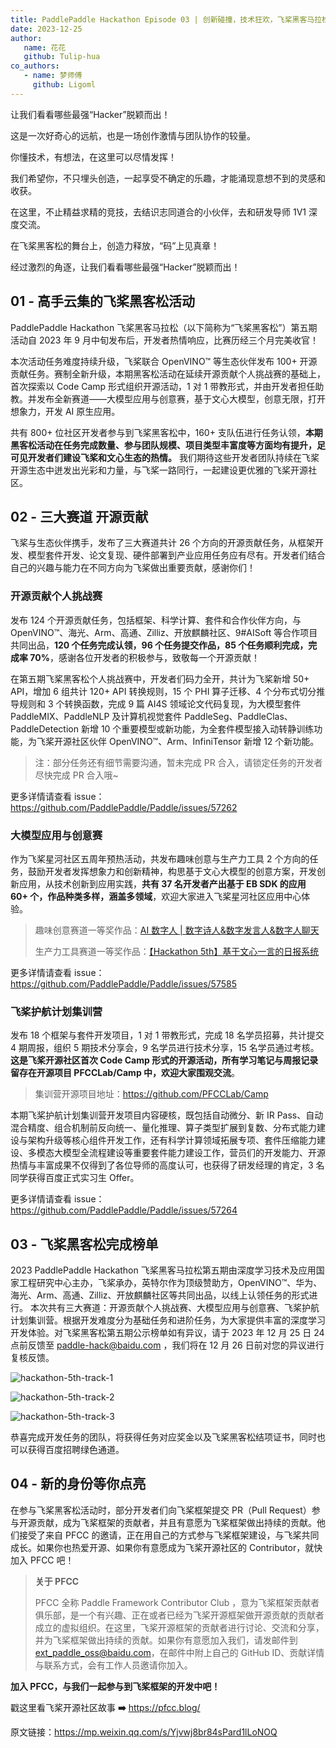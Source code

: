 ```yaml
---
title: PaddlePaddle Hackathon Episode 03 | 创新碰撞，技术狂欢，飞桨黑客马拉松第五期活动圆满收官！
date: 2023-12-25
author:
   name: 花花
   github: Tulip-hua
co_authors:
   - name: 梦师傅
     github: Ligoml
---
```


让我们看看哪些最强“Hacker”脱颖而出！

<!-- more -->

这是一次好奇心的远航，也是一场创作激情与团队协作的较量。

你懂技术，有想法，在这里可以尽情发挥！

我们希望你，不只埋头创造，一起享受不确定的乐趣，才能涌现意想不到的灵感和收获。

在这里，不止精益求精的竞技，去结识志同道合的小伙伴，去和研发导师 1V1 深度交流。

在飞桨黑客松的舞台上，创造力释放，“码”上见真章！

经过激烈的角逐，让我们看看哪些最强“Hacker”脱颖而出！

## 01 - 高手云集的飞桨黑客松活动

PaddlePaddle Hackathon 飞桨黑客马拉松（以下简称为“飞桨黑客松”）第五期活动自 2023 年 9 月中旬发布后，开发者热情响应，比赛历经三个月完美收官！

本次活动任务难度持续升级，飞桨联合 OpenVINO™ 等生态伙伴发布 100+ 开源贡献任务。赛制全新升级，本期黑客松活动在延续开源贡献个人挑战赛的基础上，首次探索以 Code Camp 形式组织开源活动，1 对 1 带教形式，并由开发者担任助教。并发布全新赛道——大模型应用与创意赛，基于文心大模型，创意无限，打开想象力，开发 AI 原生应用。

共有 800+ 位社区开发者参与到飞桨黑客松中，160+ 支队伍进行任务认领，**本期黑客松活动在任务完成数量、参与团队规模、项目类型丰富度等方面均有提升，足可见开发者们建设飞桨和文心生态的热情。** 我们期待这些开发者团队持续在飞桨开源生态中迸发出光彩和力量，与飞桨一路同行，一起建设更优雅的飞桨开源社区。

## 02 - 三大赛道 开源贡献

飞桨与生态伙伴携手，发布了三大赛道共计 26 个方向的开源贡献任务，从框架开发、模型套件开发、论文复现、硬件部署到产业应用任务应有尽有。开发者们结合自己的兴趣与能力在不同方向为飞桨做出重要贡献，感谢你们！

### 开源贡献个人挑战赛

发布 124 个开源贡献任务，包括框架、科学计算、套件和合作伙伴方向，与 OpenVINO™、海光、Arm、高通、Zilliz、开放麒麟社区、9#AISoft 等合作项目共同出品，**120 个任务完成认领，96 个任务提交作品，85 个任务顺利完成，完成率 70%**，感谢各位开发者的积极参与，致敬每一个开源贡献！

在第五期飞桨黑客松个人挑战赛中，开发者们码力全开，共计为飞桨新增 50+ API，增加 6 组共计 120+ API 转换规则，15 个 PHI 算子迁移、4 个分布式切分推导规则和 3 个转换函数，完成 9 篇 AI4S 领域论文代码复现，为大模型套件 PaddleMIX、PaddleNLP 及计算机视觉套件 PaddleSeg、PaddleClas、PaddleDetection 新增 10 个重要模型或新功能，为全套件模型接入动转静训练功能，为飞桨开源社区伙伴 OpenVINO™、Arm、InfiniTensor 新增 12 个新功能。

> 注：部分任务还有细节需要沟通，暂未完成 PR 合入，请锁定任务的开发者尽快完成 PR 合入哦~

更多详情请查看 issue：https://github.com/PaddlePaddle/Paddle/issues/57262

### 大模型应用与创意赛

作为飞桨星河社区五周年预热活动，共发布趣味创意与生产力工具 2 个方向的任务，鼓励开发者发挥想象力和创新精神，构思基于文心大模型的创意方案，开发创新应用，从技术创新到应用实践，**共有 37 名开发者产出基于 EB SDK 的应用 60+ 个，作品种类多样，涵盖多领域**，欢迎大家进入飞桨星河社区应用中心体验。

> 趣味创意赛道一等奖作品：[AI 数字人 | 数字诗人&数字发言人&数字人聊天](https://aistudio.baidu.com/application/detail/10863)
>
> 生产力工具赛道一等奖作品：[【Hackathon 5th】基于文心一言的日报系统](https://aistudio.baidu.com/projectdetail/7277555)

更多详情请查看 issue：https://github.com/PaddlePaddle/Paddle/issues/57585

### 飞桨护航计划集训营

发布 18 个框架与套件开发项目，1 对 1 带教形式，完成 18 名学员招募，共计提交 4 期周报，组织 5 期技术分享会，9 名学员进行技术分享，15 名学员通过考核。**这是飞桨开源社区首次 Code Camp 形式的开源活动，所有学习笔记与周报记录留存在开源项目 PFCCLab/Camp 中，欢迎大家围观交流**。

> 集训营开源项目地址：https://github.com/PFCCLab/Camp

本期飞桨护航计划集训营开发项目内容硬核，既包括自动微分、新 IR Pass、自动混合精度、组合机制前反向统一、量化推理、算子类型扩展到复数、分布式能力建设与架构升级等核心组件开发工作，还有科学计算领域拓展专项、套件压缩能力建设、多模态大模型全流程建设等重要套件能力建设工作，营员们的开发能力、开源热情与丰富成果不仅得到了各位导师的高度认可，也获得了研发经理的肯定，3 名同学获得百度正式实习生 Offer。

更多详情请查看 issue：https://github.com/PaddlePaddle/Paddle/issues/57264

## 03 - 飞桨黑客松完成榜单

2023 PaddlePaddle Hackathon 飞桨黑客马拉松第五期由深度学习技术及应用国家工程研究中心主办，飞桨承办，英特尔作为顶级赞助方，OpenVINO™、华为、海光、Arm、高通、Zilliz、开放麒麟社区等共同出品，以线上认领任务的形式进行。 本次共有三大赛道：开源贡献个人挑战赛、大模型应用与创意赛、飞桨护航计划集训营。根据开发难度分为基础任务和进阶任务，为大家提供丰富的深度学习开发体验。对飞桨黑客松第五期公示榜单如有异议，请于 2023 年 12 月 25 日 24 点前反馈至 paddle-hack@baidu.com ，我们将在 12 月 26 日前对您的异议进行复核反馈。

![hackathon-5th-track-1](../images/hackathon-5th/track-1.jpg)

![hackathon-5th-track-2](../images/hackathon-5th/track-2.jpg)

![hackathon-5th-track-3](../images/hackathon-5th/track-3.jpg)

恭喜完成开发任务的团队，将获得任务对应奖金以及飞桨黑客松结项证书，同时也可以获得百度招聘绿色通道。

## 04 - 新的身份等你点亮

在参与飞桨黑客松活动时，部分开发者们向飞桨框架提交 PR（Pull Request）参与开源贡献，成为飞桨框架的贡献者，并且有意愿为飞桨框架做出持续的贡献。他们接受了来自 PFCC 的邀请，正在用自己的方式参与飞桨框架建设，与飞桨共同成长。如果你也热爱开源、如果你有意愿成为飞桨开源社区的 Contributor，就快加入 PFCC 吧！

> **关于 PFCC**
>
> PFCC 全称 Paddle Framework Contributor Club ，意为飞桨框架贡献者俱乐部，是一个有兴趣、正在或者已经为飞桨开源框架做开源贡献的贡献者成立的虚拟组织。在这里，飞桨开源框架的贡献者进行讨论、交流和分享，并为飞桨框架做出持续的贡献。如果你有意愿加入我们，请发邮件到 ext_paddle_oss@baidu.com，在邮件中附上自己的 GitHub ID、贡献详情与联系方式，会有工作人员邀请你加入。

**加入 PFCC，与我们一起参与到飞桨框架的开发中吧！**

戳这里看飞桨开源社区故事 **➡️** <https://pfcc.blog/>

原文链接：https://mp.weixin.qq.com/s/Yjvwj8br84sPard1lLoNOQ
